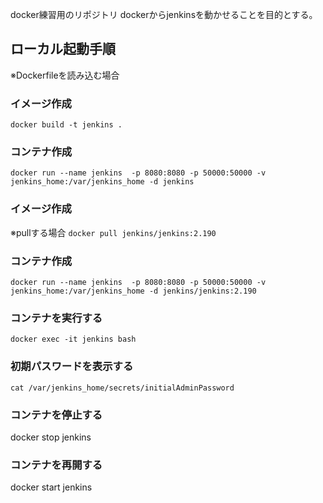 docker練習用のリポジトリ
dockerからjenkinsを動かせることを目的とする。

## ローカル起動手順

※Dockerfileを読み込む場合
### イメージ作成
`docker build -t jenkins .`    
### コンテナ作成
`docker run --name jenkins  -p 8080:8080 -p 50000:50000 -v jenkins_home:/var/jenkins_home -d jenkins`

### イメージ作成
※pullする場合
`docker pull jenkins/jenkins:2.190`
### コンテナ作成
`docker run --name jenkins  -p 8080:8080 -p 50000:50000 -v jenkins_home:/var/jenkins_home -d jenkins/jenkins:2.190`

### コンテナを実行する
`docker exec -it jenkins bash`


### 初期パスワードを表示する
`cat /var/jenkins_home/secrets/initialAdminPassword` 




### コンテナを停止する
docker stop jenkins

### コンテナを再開する
docker start jenkins
